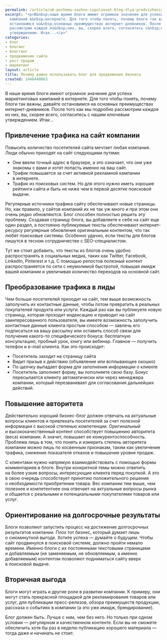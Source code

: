 ```yaml
---
permalink: /article/u6-pochemu-vazhno-ispolzovat-blog-dlya-prodvizheniya-biznesa
excerpt: "<p>В&nbsp;наше время блоги имеют огромное значение для успеха маркетинговых
  кампаний в&nbsp;интернете. Для того чтобы понять, почему блоги так важны, давайте
  остановимся на&nbsp;основных преимуществах интернет-дневников. После того как мы&nbsp;подробно
  рассмотрим каждое из&nbsp;них, вы, скорее всего, согласитесь с&nbsp;нашим ключевым
  утверждением. Итак...</p>"
categories:
- блог
- блогинг
- блоггинг
- продвижение сайта
- рост продаж
- маркетинг
layout: article
title: Почему важно использовать блог для продвижения бизнеса
created: 1448448063
---
```

В наше время блоги имеют огромное значение для успеха маркетинговых кампаний в интернете. Для того чтобы понять, почему блоги так важны, давайте остановимся на основных преимуществах интернет-дневников. После того как мы подробно рассмотрим каждое из них, вы, скорее всего, согласитесь с нашим ключевым утверждением. Итак...

## Привлечение трафика на сайт компании ##

Повысить количество посетителей сайта мечтает любая компания. Люди обычно приходят на сайт следующими путями:

 *  Они ввели точный адрес в браузере, а это означает, что они уже знакомы с вами и хотят попасть именно на ваш сайт.
 *  Трафик повышается за счет активной рекламной кампании в интернете.
 *  Трафик из поисковых систем. Но для этого нужно иметь хорошие рейтинги сайта и быть не ниже чем в первой десятке поисковой выдачи.

Регулярные источники трафика сайту обеспечивают новые страницы. Но, как правило, у сайтов компаний их не так уж много и при этом они очень редко обновляются. Блог способен полностью решить эту проблему. Создавая страницу блога, вы добавляете к себе на сайт еще один раздел, а постоянно публикуемые тексты обеспечивают интернет-ресурсу регулярные обновления оригинальным контентом, что так любят поисковые системы. Особенно удачно, если тексты для блогов пишутся в тесном сотрудничестве с SEO-специалистом.

Тут же стоит добавить, что тексты из блогов очень удобно распространять в социальных медиа, таких как Twitter, Facebook, LinkedIn, Pinterest и т.д. С помощью репостов полезный контент распространяется по сети с неумолимой быстротой, повышая имидж вашей компании и увеличивая количество переходов на основной сайт.

## Преобразование трафика в лиды ##

Чем больше посетителей приходит на сайт, тем выше возможность заполучить их контактные данные, чтобы потом превратить в реальных покупателей продукта или услуги. Каждый раз как вы публикуете новую страницу, которая проходит индексацию и приводит на сайт заинтересованного пользователя, вы имеете возможность заполучить контактные данные клиента простым способом — завлечь его подписаться на вашу рассылку или оставить способ связи для получения какого-то специфического бонуса: бесплатную консультацию, пробный урок, книгу или вебинар. Главное — получить телефон и e-mail клиента. Как это происходит:

 *  Посетитель заходит на страницу сайта
 *  Видит призыв к действию (объявление или всплывающее окошко)
 *  По щелчку выпадает форма для заполнения информации о клиенте
 *  Посетитель заполняет форму, вы пополняете свою базу. Бонус пересылается клиенту автоматически или через менеджера компании, который перезванивает для согласования дальнейших действий.

## Повышение авторитета ##

Действительно хороший бизнес-блог должен отвечать на актуальные вопросы клиентов и привлекать посетителей за счет полезной информации с высокой степенью компетенции. Оригинальный и высококачественный контент способствует повышению авторитета (веса) компании. А значит, повышает ее конкурентоспособность. Проблема лишь в том, что понять и измерить степень авторитета компании можно лишь по косвенным признакам, таким как увеличение трафика, снижение показателя отказов и повышение уровня продаж.

С клиентами нужно напрямую взаимодействовать с помощью формы комментариев в блоге. Внутри конкретной темы можно ответить на более узкие вопросы, интересующие клиента перед покупкой. А это в свою очередь способствует принятию положительного решения о необходимости приобретении товара. Вес компании тем выше, чем полезнее и компетентнее она отвечает на актуальные вопросы рынка и общается с реальными и потенциальными покупателями товаров или услуг.

## Ориентирование на долгосрочные результаты ##

Блоги позволяют запустить процесс на достижение долгосрочных результатов компании. Плох тот бизнес, который думает лишь о сиюминутной выгоде. Хотите успеха — думайте о будущем. Чтобы сайт продвинулся в поисковой системе, должно пройти немало времени. Именно блоги с их постоянными текстовыми страницами и добавляемым (не заменяемым, не обновляемым, а именно добавляемым) контентом позволяют подниматься сайту вверх в поисковой выдаче.

## Вторичная выгода ##

Блоги могут играть и другие роли в развитии компании. К примеру, они могут стать прекрасной площадкой для рекламирования товаров или услуг, для публикации пресс-релизов, обзора преимуществ продукции, рассказа о событиях в компании (а это уже имидж, брендирование).

Блог должен быть. Лучше с ним, чем без него. Но только при одном условии — регулярном и качественном контенте. Если вы не сможете обеспечить хотя бы раз в неделю публикацию хорошего материала — тогда даже и начинать не стоит.
